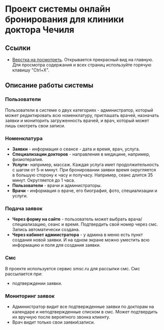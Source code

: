 # Проект системы онлайн бронирования для клиники доктора Чечиля

## Ссылки
* [Верстка на посмотреть](http://daniildeveloper.com/chechil-html). Открывается прекрасный вид на главную. Для просмотра содержания и всех страниц используйте горячую клавишу "Ctrl+X".

## Описание работы системы

### Пользователи
Пользователи в системе о двух категориях - администратор, который может редактировать всю номенклатуру, приглашать врачей, назначать заявки и мониторить загруженность врачей, и врач, который может лишь смотреть свои записи.

### Номенклатура
* **Заявки** - информация о сеансе - дата и время, врач, услуга.
* **Специализации докторов** - направления в медицине, например, физиотерапия.
* **Услуги**- например, массаж. Каждая услуга имет продолжительность с шагом от 5-и минут. При бронировании заявки время округляется в большую сторону к часу и получасу. Например, сеанс длится 35 минут. Округляется до 1 часа.
* **Пользователи** - врачи и администраторы.
* **Врачи** - информация о враче, его биография, фото, специализации и услуги.

### Подача заявок
* **Через форму на сайте** - пользователь может выбрать врача/специализацию, сеанс и время. Подтвердить свой номер через смс. Запись автоматически создана.
* **Через кабинет адмиистратора** - у админа в меню есть пункт создания новой заявки. И на одном экране можно уместить всю информацию и поля для создания заявки.

### Смс
В проекте используется сервис smsc.ru для рассылки смс. Смс рассылается при:
* подтверждении заявки.

### Мониторинг заявок
* Администратор видит все подтвержденные заявки по докторам на календаре и неподтвержденные списком в смс. Может подтвердить их вручную после вероятного звонка клиенту.
* Врач видит только свои заявки\записи.
